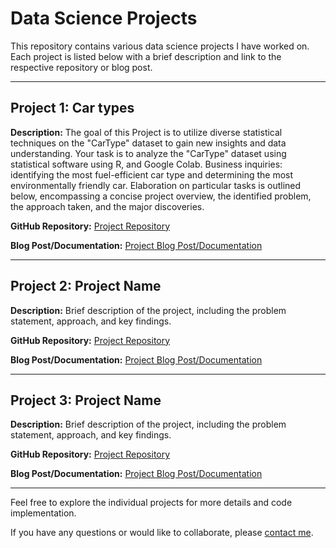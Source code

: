 # Data Science Projects

This repository contains various data science projects I have worked on. Each project is listed below with a brief description and link to the respective repository or blog post.

---

## Project 1: Car types

**Description:** The goal of this Project is to utilize diverse statistical techniques on the "CarType" dataset to gain new insights and data understanding. Your task is to analyze the "CarType" dataset using statistical software using R, and Google Colab. Business inquiries: identifying the most fuel-efficient car type and determining the most environmentally friendly car. Elaboration on particular tasks is outlined below, encompassing a concise project overview, the identified problem, the approach taken, and the major discoveries.

**GitHub Repository:** [Project Repository](link_to_repository)

**Blog Post/Documentation:** [Project Blog Post/Documentation](link_to_blogpost_or_documentation)

---

## Project 2: Project Name

**Description:** Brief description of the project, including the problem statement, approach, and key findings.

**GitHub Repository:** [Project Repository](link_to_repository)

**Blog Post/Documentation:** [Project Blog Post/Documentation](link_to_blogpost_or_documentation)

---

## Project 3: Project Name

**Description:** Brief description of the project, including the problem statement, approach, and key findings.

**GitHub Repository:** [Project Repository](link_to_repository)

**Blog Post/Documentation:** [Project Blog Post/Documentation](link_to_blogpost_or_documentation)

---

Feel free to explore the individual projects for more details and code implementation.

If you have any questions or would like to collaborate, please [contact me](mailto:your_email@example.com).
